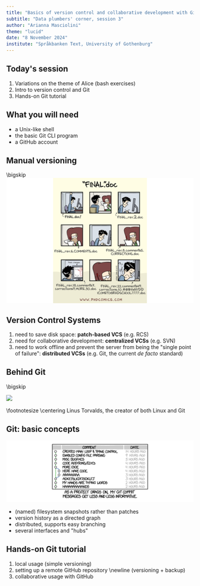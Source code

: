 ```yaml
---
title: "Basics of version control and collaborative development with Git"
subtitle: "Data plumbers' corner, session 3"
author: "Arianna Masciolini"
theme: "lucid"
date: "8 November 2024"
institute: "Språkbanken Text, University of Gothenburg"
---
```


## Today's session
1. Variations on the theme of Alice (bash exercises)
2. Intro to version control and Git
3. Hands-on Git tutorial

## What you will need
- a Unix-like shell 
- the basic Git CLI program
- a GitHub account

## Manual versioning
\bigskip
![](final.png)

## Version Control Systems
1. need to save disk space: __patch-based VCS__ (e.g. RCS)
3. need for collaborative development: __centralized VCSs__ (e.g. SVN)
4. need to work offline and prevent the server from being the "single point of failure": __distributed VCSs__ (e.g. Git, the current _de facto_ standard)

## Behind Git
\bigskip

![](https://external-content.duckduckgo.com/iu/?u=https%3A%2F%2Flinuxreviews.org%2Fimages%2Fthumb%2F9%2F90%2FLinuxCon_Europe_Linus_Torvalds_upperhalf.jpg%2F1800px-LinuxCon_Europe_Linus_Torvalds_upperhalf.jpg&f=1&nofb=1&ipt=05b41b7ad432ef5cf5d9677317a42bcc50b21761e3c7919ec5bc5d7ab2484a29&ipo=images)

\footnotesize \centering Linus Torvalds, the creator of both Linux and Git

## Git: basic concepts
![](xkcd.png)

- (named) filesystem snapshots rather than patches
- version history as a directed graph
- distributed, supports easy branching
- several interfaces and "hubs"

## Hands-on Git tutorial
1. local usage (simple versioning)
2. setting up a remote GitHub repository \newline (versioning + backup)
3. collaborative usage with GitHub